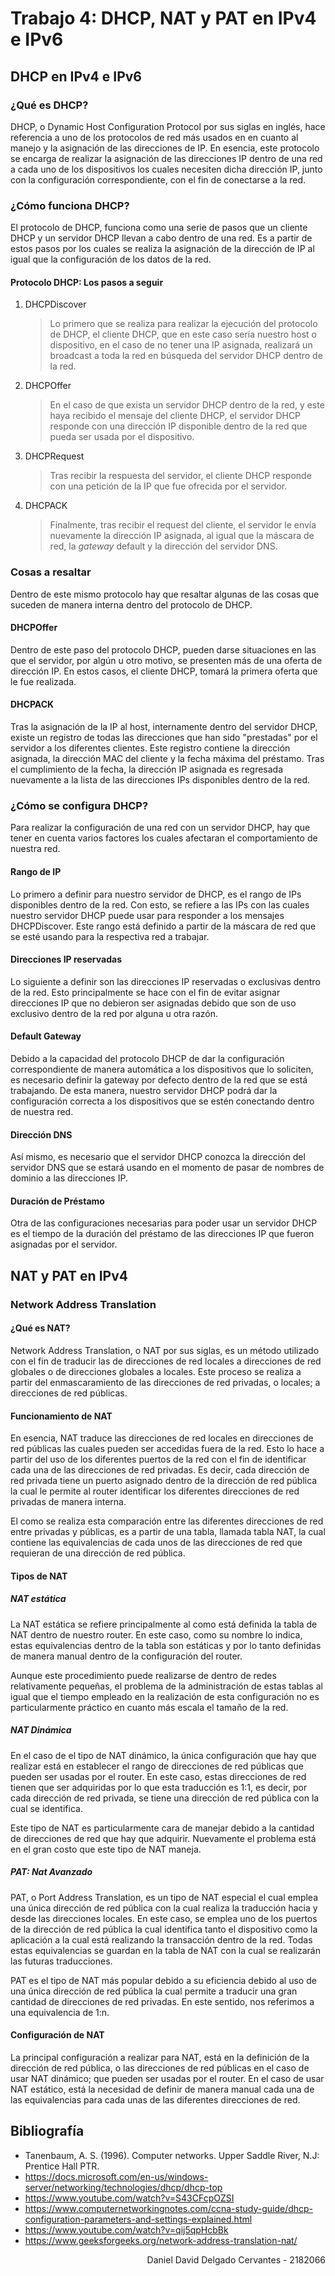 # Trabajo 4: DHCP, NAT y PAT en IPv4 e IPv6

## DHCP en IPv4 e IPv6

### ¿Qué es DHCP?

DHCP, o Dynamic Host Configuration Protocol por sus siglas en inglés, hace referencia a uno de los protocolos de red más usados en en cuanto al manejo y la asignación de las direcciones de IP. En esencia, este protocolo se encarga de realizar la asignación de las direcciones IP dentro de una red a cada uno de los dispositivos los cuales necesiten dicha dirección IP, junto con la configuración correspondiente, con el fin de conectarse a la red.

### ¿Cómo funciona DHCP?

El protocolo de DHCP, funciona como una serie de pasos que un cliente DHCP y un servidor DHCP llevan a cabo dentro de una red. Es a partir de estos pasos por los cuales se realiza la asignación de la dirección de IP al igual que la configuración de los datos de la red.

#### Protocolo DHCP: Los pasos a seguir

1. DHCPDiscover
    > Lo primero que se realiza para realizar la ejecución del protocolo de DHCP, el cliente DHCP, que en este caso sería nuestro host o dispositivo, en el caso de no tener una IP asignada, realizará un broadcast a toda la red en búsqueda del servidor DHCP dentro de la red.
2. DHCPOffer
    > En el caso de que exista un servidor DHCP dentro de la red, y este haya recibido el mensaje del cliente DHCP, el servidor DHCP responde con una dirección IP disponible dentro de la red que pueda ser usada por el dispositivo.
3. DHCPRequest
    > Tras recibir la respuesta del servidor, el cliente DHCP responde con una petición de la IP que fue ofrecida por el servidor.
4. DHCPACK
    > Finalmente, tras recibir el request del cliente, el servidor le envía nuevamente la dirección IP asignada, al igual que la máscara de red, la _gateway_ default y la dirección del servidor DNS.

### Cosas a resaltar

Dentro de este mismo protocolo hay que resaltar algunas de las cosas que suceden de manera interna dentro del protocolo de DHCP.

#### DHCPOffer

Dentro de este paso del protocolo DHCP, pueden darse situaciones en las que el servidor, por algún u otro motivo, se presenten más de una oferta de dirección IP. En estos casos, el cliente DHCP, tomará la primera oferta que le fue realizada.

#### DHCPACK

Tras la asignación de la IP al host, internamente dentro del servidor DHCP, existe un registro de todas las direcciones que han sido "prestadas" por el servidor a los diferentes clientes. Este registro contiene la dirección asignada, la dirección MAC del cliente y la fecha máxima del préstamo. Tras el cumplimiento de la fecha, la dirección IP asignada es regresada nuevamente a la lista de las direcciones IPs disponibles dentro de la red.

### ¿Cómo se configura DHCP?

Para realizar la configuración de una red con un servidor DHCP, hay que tener en cuenta varios factores los cuales afectaran el comportamiento de nuestra red.

#### Rango de IP

Lo primero a definir para nuestro servidor de DHCP, es el rango de IPs disponibles dentro de la red. Con esto, se refiere a las IPs con las cuales nuestro servidor DHCP puede usar para responder a los mensajes DHCPDiscover. Este rango está definido a partir de la máscara de red que se esté usando para la respectiva red a trabajar.

#### Direcciones IP reservadas

Lo siguiente a definir son las direcciones IP reservadas o exclusivas dentro de la red. Esto principalmente se hace con el fin de evitar asignar direcciones IP que no debieron ser asignadas debido que son de uso exclusivo dentro de la red por alguna u otra razón.

#### Default Gateway

Debido a la capacidad del protocolo DHCP de dar la configuración correspondiente de manera automática a los dispositivos que lo soliciten, es necesario definir la gateway por defecto dentro de la red que se está trabajando. De esta manera, nuestro servidor DHCP podrá dar la configuración correcta a los dispositivos que se estén conectando dentro de nuestra red.

#### Dirección DNS

Así mismo, es necesario que el servidor DHCP conozca la dirección del servidor DNS que se estará usando en el momento de pasar de nombres de dominio a las direcciones IP.

#### Duración de Préstamo

Otra de las configuraciones necesarias para poder usar un servidor DHCP es el tiempo de la duración del préstamo de las direcciones IP que fueron asignadas por el servidor.

## NAT y PAT en IPv4

### Network Address Translation

#### ¿Qué es NAT?

Network Address Translation, o NAT por sus siglas, es un método utilizado con el fin de traducir las de direcciones de red locales a direcciones de red globales o de direcciones globales a locales. Este proceso se realiza a partir del enmascaramiento de las direcciones de red privadas, o locales; a direcciones de red públicas.

#### Funcionamiento de NAT

En esencia, NAT traduce las direcciones de red locales en direcciones de red públicas las cuales pueden ser accedidas fuera de la red. Esto lo hace a partir del uso de los diferentes puertos de la red con el fin de identificar cada una de las direcciones de red privadas. Es decir, cada dirección de red privada tiene un puerto asignado dentro de la dirección de red pública la cual le permite al router identificar los diferentes direcciones de red privadas de manera interna.

El como se realiza esta comparación entre las diferentes direcciones de red entre privadas y públicas, es a partir de una tabla, llamada tabla NAT, la cual contiene las equivalencias de cada unos de las direcciones de red que requieran de una dirección de red pública.

#### Tipos de NAT

##### NAT estática

La NAT estática se refiere principalmente al como está definida la tabla de NAT dentro de nuestro router. En este caso, como su nombre lo indica, estas equivalencias dentro de la tabla son estáticas y por lo tanto definidas de manera manual dentro de la configuración del router.

Aunque este procedimiento puede realizarse de dentro de redes relativamente pequeñas, el problema de la administración de estas tablas al igual que el tiempo empleado en la realización de esta configuración no es particularmente práctico en cuanto más escala el tamaño de la red.

##### NAT Dinámica

En el caso de el tipo de NAT dinámico, la única configuración que hay que realizar está en establecer el rango de direcciones de red públicas que pueden ser usadas por el router. En este caso, estas direcciones de red tienen que ser adquiridas por lo que esta traducción es 1:1, es decir, por cada dirección de red privada, se tiene una dirección de red pública con la cual se identifica.

Este tipo de NAT es particularmente cara de manejar debido a la cantidad de direcciones de red que hay que adquirir. Nuevamente el problema está en el gran costo que este tipo de NAT maneja.

##### PAT: Nat Avanzado

PAT, o Port Address Translation, es un tipo de NAT especial el cual emplea una única dirección de red pública con la cual realiza la traducción hacia y desde las direcciones locales. En este caso, se emplea uno de los puertos de la dirección de red pública la cual identifica tanto el dispositivo como la aplicación a la cual está realizando la transacción dentro de la red. Todas estas equivalencias se guardan en la tabla de NAT con la cual se realizarán las futuras traducciones.

PAT es el tipo de NAT más popular debido a su eficiencia debido al uso de una única dirección de red pública la cual permite a traducir una gran cantidad de direcciones de red privadas. En este sentido, nos referimos a una equivalencia de 1:n.

#### Configuración de NAT

La principal configuración a realizar para NAT, está en la definición de la dirección de red pública, o las direcciones de red públicas en el caso de usar NAT dinámico; que pueden ser usadas por el router. En el caso de usar NAT estático, está la necesidad de definir de manera manual cada una de las equivalencias para cada unas de las diferentes direcciones de red.

## Bibliografía

-   Tanenbaum, A. S. (1996). Computer networks. Upper Saddle River, N.J: Prentice Hall PTR.
-   https://docs.microsoft.com/en-us/windows-server/networking/technologies/dhcp/dhcp-top
-   https://www.youtube.com/watch?v=S43CFcpOZSI
-   https://www.computernetworkingnotes.com/ccna-study-guide/dhcp-configuration-parameters-and-settings-explained.html
-   https://www.youtube.com/watch?v=qij5qpHcbBk
-   https://www.geeksforgeeks.org/network-address-translation-nat/

<div style="text-align: right"> Daniel David Delgado Cervantes - 2182066 </div>
